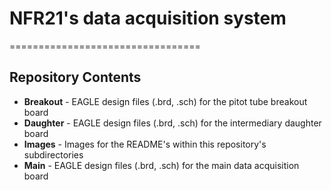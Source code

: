 # NFR21's data acquisition system
=================================

Repository Contents
-------------------
* **Breakout** - EAGLE design files (.brd, .sch) for the pitot tube breakout board
* **Daughter** - EAGLE design files (.brd, .sch) for the intermediary daughter board
* **Images** - Images for the README's within this repository's subdirectories
* **Main** - EAGLE design files (.brd, .sch) for the main data acquisition board
